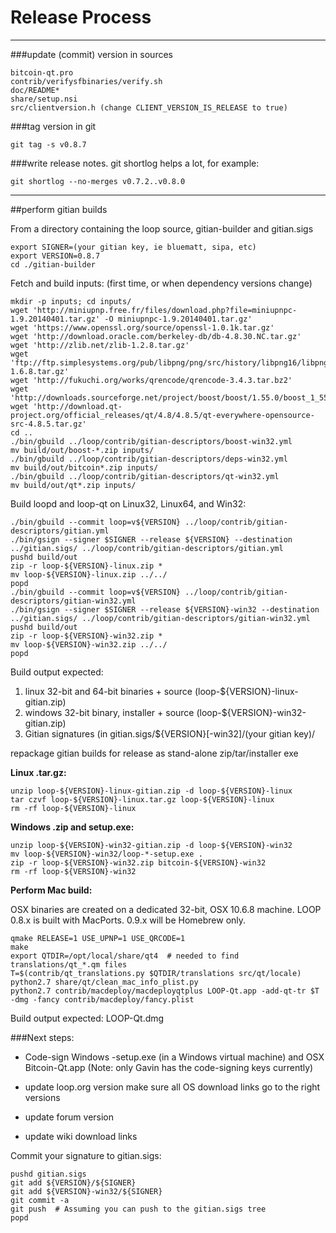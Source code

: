 Release Process
====================

* * *

###update (commit) version in sources


	bitcoin-qt.pro
	contrib/verifysfbinaries/verify.sh
	doc/README*
	share/setup.nsi
	src/clientversion.h (change CLIENT_VERSION_IS_RELEASE to true)

###tag version in git

	git tag -s v0.8.7

###write release notes. git shortlog helps a lot, for example:

	git shortlog --no-merges v0.7.2..v0.8.0

* * *

##perform gitian builds

 From a directory containing the loop source, gitian-builder and gitian.sigs
  
	export SIGNER=(your gitian key, ie bluematt, sipa, etc)
	export VERSION=0.8.7
	cd ./gitian-builder

 Fetch and build inputs: (first time, or when dependency versions change)

	mkdir -p inputs; cd inputs/
	wget 'http://miniupnp.free.fr/files/download.php?file=miniupnpc-1.9.20140401.tar.gz' -O miniupnpc-1.9.20140401.tar.gz'
	wget 'https://www.openssl.org/source/openssl-1.0.1k.tar.gz'
	wget 'http://download.oracle.com/berkeley-db/db-4.8.30.NC.tar.gz'
	wget 'http://zlib.net/zlib-1.2.8.tar.gz'
	wget 'ftp://ftp.simplesystems.org/pub/libpng/png/src/history/libpng16/libpng-1.6.8.tar.gz'
	wget 'http://fukuchi.org/works/qrencode/qrencode-3.4.3.tar.bz2'
	wget 'http://downloads.sourceforge.net/project/boost/boost/1.55.0/boost_1_55_0.tar.bz2'
	wget 'http://download.qt-project.org/official_releases/qt/4.8/4.8.5/qt-everywhere-opensource-src-4.8.5.tar.gz'
	cd ..
	./bin/gbuild ../loop/contrib/gitian-descriptors/boost-win32.yml
	mv build/out/boost-*.zip inputs/
	./bin/gbuild ../loop/contrib/gitian-descriptors/deps-win32.yml
	mv build/out/bitcoin*.zip inputs/
	./bin/gbuild ../loop/contrib/gitian-descriptors/qt-win32.yml
	mv build/out/qt*.zip inputs/

 Build loopd and loop-qt on Linux32, Linux64, and Win32:
  
	./bin/gbuild --commit loop=v${VERSION} ../loop/contrib/gitian-descriptors/gitian.yml
	./bin/gsign --signer $SIGNER --release ${VERSION} --destination ../gitian.sigs/ ../loop/contrib/gitian-descriptors/gitian.yml
	pushd build/out
	zip -r loop-${VERSION}-linux.zip *
	mv loop-${VERSION}-linux.zip ../../
	popd
	./bin/gbuild --commit loop=v${VERSION} ../loop/contrib/gitian-descriptors/gitian-win32.yml
	./bin/gsign --signer $SIGNER --release ${VERSION}-win32 --destination ../gitian.sigs/ ../loop/contrib/gitian-descriptors/gitian-win32.yml
	pushd build/out
	zip -r loop-${VERSION}-win32.zip *
	mv loop-${VERSION}-win32.zip ../../
	popd

  Build output expected:

  1. linux 32-bit and 64-bit binaries + source (loop-${VERSION}-linux-gitian.zip)
  2. windows 32-bit binary, installer + source (loop-${VERSION}-win32-gitian.zip)
  3. Gitian signatures (in gitian.sigs/${VERSION}[-win32]/(your gitian key)/

repackage gitian builds for release as stand-alone zip/tar/installer exe

**Linux .tar.gz:**

	unzip loop-${VERSION}-linux-gitian.zip -d loop-${VERSION}-linux
	tar czvf loop-${VERSION}-linux.tar.gz loop-${VERSION}-linux
	rm -rf loop-${VERSION}-linux

**Windows .zip and setup.exe:**

	unzip loop-${VERSION}-win32-gitian.zip -d loop-${VERSION}-win32
	mv loop-${VERSION}-win32/loop-*-setup.exe .
	zip -r loop-${VERSION}-win32.zip bitcoin-${VERSION}-win32
	rm -rf loop-${VERSION}-win32

**Perform Mac build:**

  OSX binaries are created on a dedicated 32-bit, OSX 10.6.8 machine.
  LOOP 0.8.x is built with MacPorts.  0.9.x will be Homebrew only.

	qmake RELEASE=1 USE_UPNP=1 USE_QRCODE=1
	make
	export QTDIR=/opt/local/share/qt4  # needed to find translations/qt_*.qm files
	T=$(contrib/qt_translations.py $QTDIR/translations src/qt/locale)
	python2.7 share/qt/clean_mac_info_plist.py
	python2.7 contrib/macdeploy/macdeployqtplus LOOP-Qt.app -add-qt-tr $T -dmg -fancy contrib/macdeploy/fancy.plist

 Build output expected: LOOP-Qt.dmg

###Next steps:

* Code-sign Windows -setup.exe (in a Windows virtual machine) and
  OSX Bitcoin-Qt.app (Note: only Gavin has the code-signing keys currently)

* update loop.org version
  make sure all OS download links go to the right versions

* update forum version

* update wiki download links

Commit your signature to gitian.sigs:

	pushd gitian.sigs
	git add ${VERSION}/${SIGNER}
	git add ${VERSION}-win32/${SIGNER}
	git commit -a
	git push  # Assuming you can push to the gitian.sigs tree
	popd

